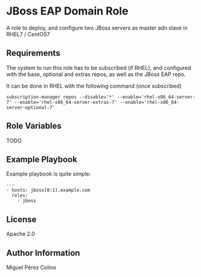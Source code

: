 JBoss EAP Domain Role
=========

A role to deploy, and configure two JBoss servers as master adn slave in RHEL7 / CentOS7

Requirements
------------

The system to run this role has to be subscribed (if RHEL), and configured with the base, optional and extras repos, as well as the JBoss EAP repo.

It can be done in RHEL with the following command (once subscribed)
```
subscription-manager repos --disable='*' --enable='rhel-x86_64-server-7' --enable='rhel-x86_64-server-extras-7' --enable='rhel-x86_64-server-optional-7'
```

Role Variables
--------------

TODO

Example Playbook
----------------

Example playbook is quite simple:

    ---
    - hosts: jboss[0:1].example.com
      roles:
        - jboss

License
-------

Apache 2.0

Author Information
------------------

Miguel Pérez Colino 

